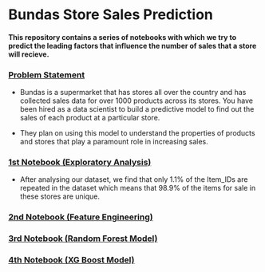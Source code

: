 # Bundas Store Sales Prediction 

#### This repository contains a series of notebooks with which we try to predict the leading factors that influence the number of sales that a store will recieve.

### [Problem Statement](STRATHMOREDATATHONCHALLENGE.pdf)

- Bundas is a supermarket that has stores all over the country and has collected sales data for over 1000 products across its stores. You have been hired as a data scientist to build a predictive model to find out the sales of each product at a particular store.

- They plan on using this model to understand the properties of products and stores that play a paramount role in increasing sales.

### [1st Notebook (Exploratory Analysis)]([Notebook1]Explanatory_Data_Analysis.ipynb)

- After analysing our dataset, we find that only 1.1% of the Item_IDs are repeated in the dataset which means that 98.9% of the items for sale in these stores are unique.



### [2nd Notebook (Feature Engineering)]([Notebook2]Feature_Engineering_and_Encoding.ipynb)

### [3rd Notebook (Random Forest Model)]([Notebook3]RandomForestModel.ipynb)

### [4th Notebook (XG Boost Model)]([Notebook4]XGBoostModel.ipynb)
